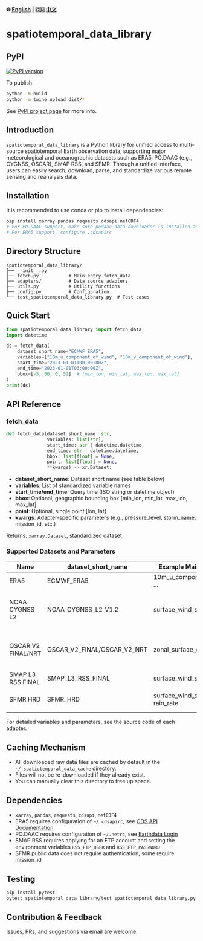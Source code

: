**🌐 [English](README.md) | 🇨🇳 [中文](README_zh.md)**

# spatiotemporal_data_library

## PyPI

[![PyPI version](https://img.shields.io/pypi/v/spatiotemporal_data_library.svg)](https://pypi.org/project/spatiotemporal_data_library/)

To publish:

```bash
python -m build
python -m twine upload dist/*
```

See [PyPI project page](https://pypi.org/project/spatiotemporal_data_library/) for more info. 

## Introduction

`spatiotemporal_data_library` is a Python library for unified access to multi-source spatiotemporal Earth observation data, supporting major meteorological and oceanographic datasets such as ERA5, PO.DAAC (e.g., CYGNSS, OSCAR), SMAP RSS, and SFMR. Through a unified interface, users can easily search, download, parse, and standardize various remote sensing and reanalysis data.

## Installation

It is recommended to use conda or pip to install dependencies:

```bash
pip install xarray pandas requests cdsapi netCDF4
# For PO.DAAC support, make sure podaac-data-downloader is installed and .netrc is configured
# For ERA5 support, configure .cdsapirc
```

## Directory Structure

```
spatiotemporal_data_library/
├── __init__.py
├── fetch.py           # Main entry fetch_data
├── adapters/          # Data source adapters
├── utils.py           # Utility functions
├── config.py          # Configuration
└── test_spatiotemporal_data_library.py  # Test cases
```

## Quick Start

```python
from spatiotemporal_data_library import fetch_data
import datetime

ds = fetch_data(
    dataset_short_name="ECMWF_ERA5",
    variables=["10m_u_component_of_wind", "10m_v_component_of_wind"],
    start_time="2023-01-01T00:00:00Z",
    end_time="2023-01-01T03:00:00Z",
    bbox=[-5, 50, 0, 52]  # [min_lon, min_lat, max_lon, max_lat]
)
print(ds)
```

## API Reference

### fetch_data

```python
def fetch_data(dataset_short_name: str,
               variables: list[str],
               start_time: str | datetime.datetime,
               end_time: str | datetime.datetime,
               bbox: list[float] = None,
               point: list[float] = None,
               **kwargs) -> xr.Dataset:
```
- **dataset_short_name**: Dataset short name (see table below)
- **variables**: List of standardized variable names
- **start_time/end_time**: Query time (ISO string or datetime object)
- **bbox**: Optional, geographic bounding box [min_lon, min_lat, max_lon, max_lat]
- **point**: Optional, single point [lon, lat]
- **kwargs**: Adapter-specific parameters (e.g., pressure_level, storm_name, mission_id, etc.)

Returns: `xarray.Dataset`, standardized dataset

### Supported Datasets and Parameters

| Name                | dataset_short_name         | Example Main Variables         | Note |
|---------------------|---------------------------|-------------------------------|------|
| ERA5                | ECMWF_ERA5                | 10m_u_component_of_wind, ...  | Requires .cdsapirc |
| NOAA CYGNSS L2      | NOAA_CYGNSS_L2_V1.2       | surface_wind_speed, ...       | Requires podaac-data-downloader, .netrc |
| OSCAR V2 FINAL/NRT  | OSCAR_V2_FINAL/OSCAR_V2_NRT| zonal_surface_current, ...    | Requires podaac-data-downloader, .netrc |
| SMAP L3 RSS FINAL   | SMAP_L3_RSS_FINAL         | surface_wind_speed            | Requires FTP account |
| SFMR HRD            | SFMR_HRD                  | surface_wind_speed, rain_rate | Public/Some require mission_id |

For detailed variables and parameters, see the source code of each adapter.

## Caching Mechanism

- All downloaded raw data files are cached by default in the `~/.spatiotemporal_data_cache` directory.
- Files will not be re-downloaded if they already exist.
- You can manually clear this directory to free up space.

## Dependencies
- `xarray`, `pandas`, `requests`, `cdsapi`, `netCDF4`
- ERA5 requires configuration of `~/.cdsapirc`, see [CDS API Documentation](https://cds.climate.copernicus.eu/api-how-to)
- PO.DAAC requires configuration of `~/.netrc`, see [Earthdata Login](https://urs.earthdata.nasa.gov/)
- SMAP RSS requires applying for an FTP account and setting the environment variables `RSS_FTP_USER` and `RSS_FTP_PASSWORD`
- SFMR public data does not require authentication, some require mission_id

## Testing

```bash
pip install pytest
pytest spatiotemporal_data_library/test_spatiotemporal_data_library.py
```

## Contribution & Feedback

Issues, PRs, and suggestions via email are welcome.